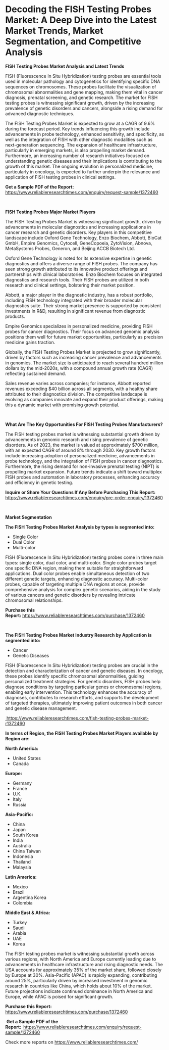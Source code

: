 <p><h1>Decoding the FISH Testing Probes Market: A Deep Dive into the Latest Market Trends, Market Segmentation, and Competitive Analysis</h1></p><p><strong>FISH Testing Probes Market Analysis and Latest Trends</strong></p>
<p><p>FISH (Fluorescence In Situ Hybridization) testing probes are essential tools used in molecular pathology and cytogenetics for identifying specific DNA sequences on chromosomes. These probes facilitate the visualization of chromosomal abnormalities and gene mapping, making them vital in cancer diagnosis, prenatal screening, and genetic research. The market for FISH testing probes is witnessing significant growth, driven by the increasing prevalence of genetic disorders and cancers, alongside a rising demand for advanced diagnostic techniques.</p><p>The FISH Testing Probes Market is expected to grow at a CAGR of 9.6% during the forecast period. Key trends influencing this growth include advancements in probe technology, enhanced sensitivity, and specificity, as well as the integration of FISH with other diagnostic modalities such as next-generation sequencing. The expansion of healthcare infrastructure, particularly in emerging markets, is also propelling market demand. Furthermore, an increasing number of research initiatives focused on understanding genetic diseases and their implications is contributing to the growth of this market. The ongoing evolution in personalized medicine, particularly in oncology, is expected to further underpin the relevance and application of FISH testing probes in clinical settings.</p></p>
<p><strong>Get a Sample PDF of the Report:&nbsp;</strong> <a href="https://www.reliableresearchtimes.com/enquiry/request-sample/1372460?utm_campaign=2937&utm_medium=2&utm_source=Github&utm_content=ia&utm_term=22032025&utm_id=fish-testing-probes">https://www.reliableresearchtimes.com/enquiry/request-sample/1372460</a></p>
<p>&nbsp;</p>
<p><strong>FISH Testing Probes Major Market Players</strong></p>
<p><p>The FISH Testing Probes Market is witnessing significant growth, driven by advancements in molecular diagnostics and increasing applications in cancer research and genetic disorders. Key players in this competitive landscape include Oxford Gene Technology, Enzo Biochem, Abbott, BioCat GmbH, Empire Genomics, Cytocell, GeneCopoeia, ZytoVision, Abnova, MetaSystems Probes, Generon, and Beijing ACCB Biotech Ltd.</p><p>Oxford Gene Technology is noted for its extensive expertise in genetic diagnostics and offers a diverse range of FISH probes. The company has seen strong growth attributed to its innovative product offerings and partnerships with clinical laboratories. Enzo Biochem focuses on integrated diagnostics and research tools. Their FISH probes are utilized in both research and clinical settings, bolstering their market position.</p><p>Abbott, a major player in the diagnostic industry, has a robust portfolio, including FISH technology integrated with their broader molecular diagnostics suite. Their strong market presence is supported by consistent investments in R&D, resulting in significant revenue from diagnostic products.</p><p>Empire Genomics specializes in personalized medicine, providing FISH probes for cancer diagnostics. Their focus on advanced genomic analysis positions them well for future market opportunities, particularly as precision medicine gains traction.</p><p>Globally, the FISH Testing Probes Market is projected to grow significantly, driven by factors such as increasing cancer prevalence and advancements in genomics. The market size is anticipated to reach several hundred million dollars by the mid-2020s, with a compound annual growth rate (CAGR) reflecting sustained demand.</p><p>Sales revenue varies across companies; for instance, Abbott reported revenues exceeding $40 billion across all segments, with a healthy share attributed to their diagnostics division. The competitive landscape is evolving as companies innovate and expand their product offerings, making this a dynamic market with promising growth potential.</p></p>
<p>&nbsp;</p>
<p><strong>What Are The Key Opportunities For FISH Testing Probes Manufacturers?</strong></p>
<p><p>The FISH testing probes market is witnessing substantial growth driven by advancements in genomic research and rising prevalence of genetic disorders. As of 2023, the market is valued at approximately $700 million, with an expected CAGR of around 8% through 2030. Key growth factors include increasing adoption of personalized medicine, advancements in probe technology, and the integration of FISH probes in cancer diagnostics. Furthermore, the rising demand for non-invasive prenatal testing (NIPT) is propelling market expansion. Future trends indicate a shift toward multiplex FISH probes and automation in laboratory processes, enhancing accuracy and efficiency in genetic testing.</p></p>
<p><strong>Inquire or Share Your Questions If Any Before Purchasing This Report:</strong> <a href="https://www.reliableresearchtimes.com/enquiry/pre-order-enquiry/1372460?utm_campaign=2937&utm_medium=2&utm_source=Github&utm_content=ia&utm_term=22032025&utm_id=fish-testing-probes">https://www.reliableresearchtimes.com/enquiry/pre-order-enquiry/1372460</a></p>
<p>&nbsp;</p>
<p><strong>Market Segmentation</strong></p>
<p><strong>The FISH Testing Probes Market Analysis by types is segmented into:</strong></p>
<p><ul><li>Single Color</li><li>Dual Color</li><li>Multi-color</li></ul></p>
<p><p>FISH (Fluorescence In Situ Hybridization) testing probes come in three main types: single color, dual color, and multi-color. Single color probes target one specific DNA region, making them suitable for straightforward applications. Dual color probes enable simultaneous detection of two different genetic targets, enhancing diagnostic accuracy. Multi-color probes, capable of targeting multiple DNA regions at once, provide comprehensive analysis for complex genetic scenarios, aiding in the study of various cancers and genetic disorders by revealing intricate chromosomal relationships.</p></p>
<p><strong>Purchase this Report:&nbsp;</strong><a href="https://www.reliableresearchtimes.com/purchase/1372460?utm_campaign=2937&utm_medium=2&utm_source=Github&utm_content=ia&utm_term=22032025&utm_id=fish-testing-probes">https://www.reliableresearchtimes.com/purchase/1372460</a></p>
<p>&nbsp;</p>
<p><strong>The FISH Testing Probes Market Industry Research by Application is segmented into:</strong></p>
<p><ul><li>Cancer</li><li>Genetic Diseases</li></ul></p>
<p><p>FISH (Fluorescence In Situ Hybridization) testing probes are crucial in the detection and characterization of cancer and genetic diseases. In oncology, these probes identify specific chromosomal abnormalities, guiding personalized treatment strategies. For genetic disorders, FISH probes help diagnose conditions by targeting particular genes or chromosomal regions, enabling early intervention. This technology enhances the accuracy of diagnoses, contributes to research efforts, and supports the development of targeted therapies, ultimately improving patient outcomes in both cancer and genetic disease management.</p></p>
<p><a href="https://www.reliableresearchtimes.com/fish-testing-probes-market-r1372460?utm_campaign=2937&utm_medium=2&utm_source=Github&utm_content=ia&utm_term=22032025&utm_id=fish-testing-probes">&nbsp;https://www.reliableresearchtimes.com/fish-testing-probes-market-r1372460</a></p>
<p><strong>In terms of Region, the FISH Testing Probes Market Players available by Region are:</strong></p>
<p>
    <p> <strong> North America: </strong>
        <ul>
            <li>United States</li>
            <li>Canada</li>
        </ul>
        </p> 
    <p> <strong> Europe: </strong>
        <ul>
            <li>Germany</li>
            <li>France</li>
            <li>U.K.</li>
            <li>Italy</li>
            <li>Russia</li>
        </ul>
        </p> 
    <p> <strong> Asia-Pacific: </strong>
        <ul>
            <li>China</li>
            <li>Japan</li>
            <li>South Korea</li>
            <li>India</li>
            <li>Australia</li>
            <li>China Taiwan</li>
            <li>Indonesia</li>
            <li>Thailand</li>
            <li>Malaysia</li>
        </ul>
        </p> 
    <p> <strong> Latin America: </strong>
        <ul>
            <li>Mexico</li>
            <li>Brazil</li>
            <li>Argentina Korea</li>
            <li>Colombia</li>
        </ul>
        </p> 
    <p> <strong> Middle East & Africa: </strong>
        <ul>
            <li>Turkey</li>
            <li>Saudi</li>
            <li>Arabia</li>
            <li>UAE</li>
            <li>Korea</li>
        </ul>
    </p>
    </p>
<p><p>The FISH testing probes market is witnessing substantial growth across various regions, with North America and Europe currently leading due to advancements in healthcare infrastructure and rising diagnostic needs. The USA accounts for approximately 35% of the market share, followed closely by Europe at 30%. Asia-Pacific (APAC) is rapidly expanding, contributing around 25%, particularly driven by increased investment in genomic research in countries like China, which holds about 10% of the market. Future projections indicate continued dominance in North America and Europe, while APAC is poised for significant growth.</p></p>
<p><strong>Purchase this Report: </strong><a href="https://www.reliableresearchtimes.com/purchase/1372460?utm_campaign=2937&utm_medium=2&utm_source=Github&utm_content=ia&utm_term=22032025&utm_id=fish-testing-probes">https://www.reliableresearchtimes.com/purchase/1372460</a></p>
<p>&nbsp;<strong>Get a Sample PDF of the Report:&nbsp;&nbsp;</strong><a href="https://www.reliableresearchtimes.com/enquiry/request-sample/1372460?utm_campaign=2937&utm_medium=2&utm_source=Github&utm_content=ia&utm_term=22032025&utm_id=fish-testing-probes">https://www.reliableresearchtimes.com/enquiry/request-sample/1372460</a></p>
<p><strong></strong></p>
<p>Check more reports on <a href="https://www.reliableresearchtimes.com/?utm_campaign=2937&utm_medium=2&utm_source=Github&utm_content=ia&utm_term=22032025&utm_id=fish-testing-probes">https://www.reliableresearchtimes.com/</a></p>